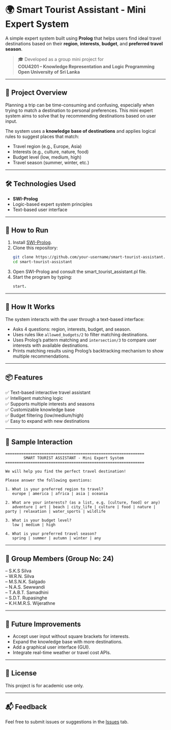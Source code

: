 
# 🌍 Smart Tourist Assistant - Mini Expert System

A simple expert system built using **Prolog** that helps users find ideal travel destinations based on their **region**, **interests**, **budget**, and **preferred travel season**.

> 🎓 Developed as a group mini project for  
> **COU4201 – Knowledge Representation and Logic Programming**  
> **Open University of Sri Lanka**

---

## 📌 Project Overview

Planning a trip can be time-consuming and confusing, especially when trying to match a destination to personal preferences. This mini expert system aims to solve that by recommending destinations based on user input.

The system uses a **knowledge base of destinations** and applies logical rules to suggest places that match:

- Travel region (e.g., Europe, Asia)
- Interests (e.g., culture, nature, food)
- Budget level (low, medium, high)
- Travel season (summer, winter, etc.)

---

## 🛠️ Technologies Used

- **SWI-Prolog**
- Logic-based expert system principles
- Text-based user interface

---

## 🚀 How to Run

1. Install [SWI-Prolog](https://www.swi-prolog.org/Download.html).
2. Clone this repository:
   ```bash
   git clone https://github.com/your-username/smart-tourist-assistant.git
   cd smart-tourist-assistant
   ```
3. Open SWI-Prolog and consult the smart_tourist_assistant.pl file.
4. Start the program by typing:
   ```prolog
   start.
   ```

---

## 🧠 How It Works

The system interacts with the user through a text-based interface:

- Asks 4 questions: region, interests, budget, and season.
- Uses rules like `allowed_budgets/2` to filter matching destinations.
- Uses Prolog’s pattern matching and `intersection/3` to compare user interests with available destinations.
- Prints matching results using Prolog’s backtracking mechanism to show multiple recommendations.

---

## 📦 Features

✅ Text-based interactive travel assistant  
✅ Intelligent matching logic  
✅ Supports multiple interests and seasons  
✅ Customizable knowledge base  
✅ Budget filtering (low/medium/high)  
✅ Easy to expand with new destinations

---

## 🤖 Sample Interaction

```
=============================================================
        SMART TOURIST ASSISTANT - Mini Expert System         
=============================================================

We will help you find the perfect travel destination!

Please answer the following questions:

1. What is your preferred region to travel?
   europe | america | africa | asia | oceania

2. What are your interests? (as a list, e.g. [culture, food] or any)
   adventure | art | beach | city_life | culture | food | nature | party | relaxation | water_sports | wildlife

3. What is your budget level?
   low | medium | high

4. What is your preferred travel season?
   spring | summer | autumn | winter | any
```

---

## 👥 Group Members (Group No: 24)

– S.K.S Silva  
– W.R.N. Silva  
– M.S.N.K. Salgado  
– N.A.S. Sewwandi  
– T.A.B.T. Samadhini  
– S.D.T. Rupasinghe  
– K.H.M.R.S. Wijerathne  

---

## 🧩 Future Improvements

- Accept user input without square brackets for interests.
- Expand the knowledge base with more destinations.
- Add a graphical user interface (GUI).
- Integrate real-time weather or travel cost APIs.

---

## 📄 License

This project is for academic use only.

---

## 📬 Feedback

Feel free to submit issues or suggestions in the [Issues](https://github.com/your-username/smart-tourist-assistant/issues) tab.
